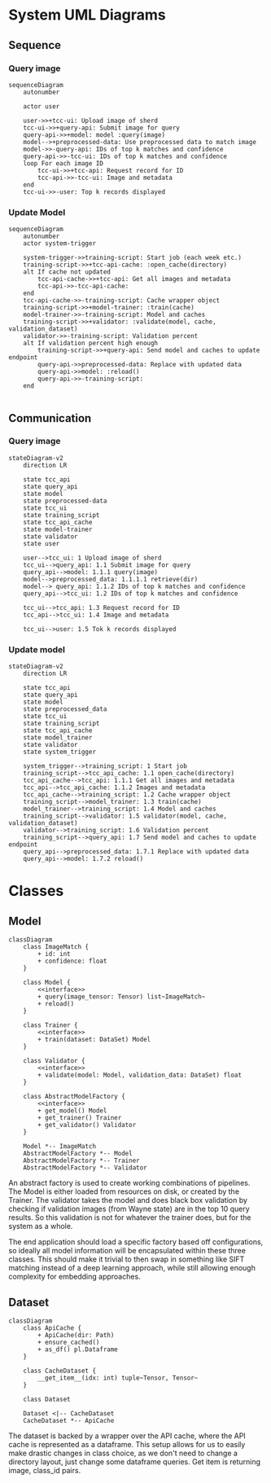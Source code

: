 # System UML Diagrams

## Sequence

### Query image
```mermaid
sequenceDiagram
    autonumber
    
    actor user
    
    user->>+tcc-ui: Upload image of sherd
    tcc-ui->>+query-api: Submit image for query
    query-api->>+model: model :query(image)
    model-->+preprocessed-data: Use preprocessed data to match image
    model->>-query-api: IDs of top k matches and confidence
    query-api->>-tcc-ui: IDs of top k matches and confidence
    loop For each image ID 
        tcc-ui->>+tcc-api: Request record for ID
        tcc-api->>-tcc-ui: Image and metadata
    end
    tcc-ui->>-user: Top k records displayed
```

### Update Model
```mermaid
sequenceDiagram
    autonumber
    actor system-trigger
    
    system-trigger->>training-script: Start job (each week etc.)
    training-script->>+tcc-api-cache: :open_cache(directory)
    alt If cache not updated 
        tcc-api-cache->>+tcc-api: Get all images and metadata
        tcc-api->>-tcc-api-cache: 
    end
    tcc-api-cache->>-training-script: Cache wrapper object
    training-script->>+model-trainer: :train(cache)
    model-trainer->>-training-script: Model and caches
    training-script->>+validator: :validate(model, cache, validation_dataset)
    validator->>-training-script: Validation percent
    alt If validation percent high enough 
        training-script->>+query-api: Send model and caches to update endpoint
        query-api->>preprocessed-data: Replace with updated data
        query-api->>model: :reload()
        query-api->>-training-script: 
    end
    
```

## Communication

### Query image
````mermaid
stateDiagram-v2
    direction LR
    
    state tcc_api
    state query_api
    state model
    state preprocessed-data
    state tcc_ui
    state training_script 
    state tcc_api_cache
    state model-trainer
    state validator
    state user
    
    user-->tcc_ui: 1 Upload image of sherd
    tcc_ui-->query_api: 1.1 Submit image for query
    query_api-->model: 1.1.1 query(image)
    model-->preprocessed_data: 1.1.1.1 retrieve(dir)
    model--> query_api: 1.1.2 IDs of top k matches and confidence
    query_api-->tcc_ui: 1.2 IDs of top k matches and confidence
    
    tcc_ui-->tcc_api: 1.3 Request record for ID
    tcc_api-->tcc_ui: 1.4 Image and metadata
    
    tcc_ui-->user: 1.5 Tok k records displayed
````

### Update model
````mermaid
stateDiagram-v2
    direction LR
    
    state tcc_api
    state query_api
    state model
    state preprocessed_data
    state tcc_ui
    state training_script 
    state tcc_api_cache
    state model_trainer
    state validator
    state system_trigger
    
    system_trigger-->training_script: 1 Start job
    training_script-->tcc_api_cache: 1.1 open_cache(directory)
    tcc_api_cache-->tcc_api: 1.1.1 Get all images and metadata
    tcc_api-->tcc_api_cache: 1.1.2 Images and metadata
    tcc_api_cache-->training_script: 1.2 Cache wrapper object
    training_script-->model_trainer: 1.3 train(cache)
    model_trainer-->training_script: 1.4 Model and caches
    training_script-->validator: 1.5 validator(model, cache, validation_dataset)
    validator-->training_script: 1.6 Validation percent
    training_script-->query_api: 1.7 Send model and caches to update endpoint
    query_api-->preprocessed_data: 1.7.1 Replace with updated data 
    query_api-->model: 1.7.2 reload()
````

# Classes

## Model

```mermaid
classDiagram
    class ImageMatch {
        + id: int
        + confidence: float
    }
    
    class Model {
        <<interface>>
        + query(image_tensor: Tensor) list~ImageMatch~
        + reload()
    }
    
    class Trainer {
        <<interface>>
        + train(dataset: DataSet) Model
    }
    
    class Validator {
        <<interface>>
        + validate(model: Model, validation_data: DataSet) float
    }
    
    class AbstractModelFactory {
        <<interface>>
        + get_model() Model
        + get_trainer() Trainer
        + get_validator() Validator
    }
    
    Model *-- ImageMatch
    AbstractModelFactory *-- Model
    AbstractModelFactory *-- Trainer
    AbstractModelFactory *-- Validator
```
An abstract factory is used to create working combinations of pipelines. The Model is either loaded from resources on
disk, or created by the Trainer. The validator takes the model and does black box validation by checking if validation
images (from Wayne state) are in the top 10 query results. So this validation is not for whatever the trainer does, 
but for the system as a whole.

The end application should load a specific factory based off configurations, so ideally all model information will be
encapsulated within these three classes. This should make it trivial to then swap in something like SIFT matching 
instead of a deep learning approach, while still allowing enough complexity for embedding approaches.

## Dataset
```mermaid
classDiagram
    class ApiCache {
        + ApiCache(dir: Path)
        + ensure_cached()
        + as_df() pl.Dataframe
    }

    class CacheDataset {
        __get_item__(idx: int) tuple~Tensor, Tensor~
    }
    
    class Dataset
    
    Dataset <|-- CacheDataset
    CacheDataset *-- ApiCache
```

The dataset is backed by a wrapper over the API cache, where the API cache is represented as a dataframe.
This setup allows for us to easily make drastic changes in class choice, as we don't need to change a directory layout,
just change some dataframe queries. Get item is returning image, class_id pairs.